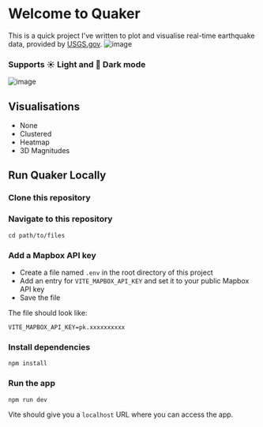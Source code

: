 # Welcome to Quaker

This is a quick project I've written to plot and visualise real-time earthquake data, provided by [USGS.gov](https://earthquake.usgs.gov/earthquakes/feed/v1.0/geojson.php).
![image](https://github.com/user-attachments/assets/dde752de-a593-4a19-85c4-fd4f4569c7f9)

### Supports ☀️ Light and 🌙 Dark mode
![image](https://github.com/user-attachments/assets/f56c2305-ce79-4f5d-b45d-18ccc445fd77)

## Visualisations
- None
- Clustered
- Heatmap
- 3D Magnitudes

## Run Quaker Locally

### Clone this repository

### Navigate to this repository

```shell
cd path/to/files
```

### Add a Mapbox API key

- Create a file named `.env` in the root directory of this project
- Add an entry for `VITE_MAPBOX_API_KEY` and set it to your public Mapbox API key
- Save the file

The file should look like:

```
VITE_MAPBOX_API_KEY=pk.xxxxxxxxxx
```

### Install dependencies

```shell
npm install
```

### Run the app

```shell
npm run dev
```

Vite should give you a `localhost` URL where you can access the app.

